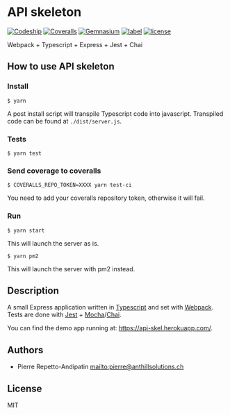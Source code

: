 # API skeleton

[![Codeship](https://img.shields.io/codeship/ead92960-4dc1-0135-5d12-0a7961bd3964.svg)](https://app.codeship.com/projects/233308)
[![Coveralls](https://img.shields.io/coveralls/anthillsolutions/api-skel.svg)](https://coveralls.io/github/anthillsolutions/api-skel?branch=master)
[![Gemnasium](https://img.shields.io/gemnasium/anthillsolutions/api-skel.svg)](https://gemnasium.com/github.com/anthillsolutions/api-skel)
[![label](https://img.shields.io/github/issues/anthillsolutions/api-skel.svg)](https://github.com/anthillsolutions/api-skel/issues)
[![license](https://img.shields.io/github/license/anthillsolutions/api-skel.svg)](https://github.com/anthillsolutions/api-skel/blob/master/LICENSE)

Webpack + Typescript + Express + Jest + Chai

## How to use API skeleton

### Install

```
$ yarn
```

A post install script will transpile Typescript code into javascript. Transpiled code can be found at `./dist/server.js`.

### Tests

```
$ yarn test
```

### Send coverage to coveralls

```
$ COVERALLS_REPO_TOKEN=XXXX yarn test-ci
```

You need to add your coveralls repository token, otherwise it will fail.

### Run

```
$ yarn start
```

This will launch the server as is.

```
$ yarn pm2
```

This will launch the server with pm2 instead.

## Description

A small Express application written in [Typescript](https://www.typescriptlang.org/) and set with [Webpack](https://webpack.github.io/). Tests are done with [Jest](https://facebook.github.io/jest/) + [Mocha](https://mochajs.org/)/[Chai](http://chaijs.com/).

You can find the demo app running at: 
https://api-skel.herokuapp.com/.

## Authors

- Pierre Repetto-Andipatin <mailto:pierre@anthillsolutions.ch>

## License

MIT
